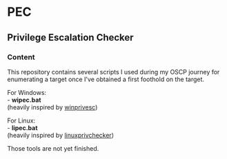 # PEC
## Privilege Escalation Checker

### Content

This repository contains several scripts I used during my OSCP journey for enumerating a target once I've obtained a first foothold on the target.

For Windows:  
	- **wipec.bat**  
(heavily inspired by [winprivesc](https://github.com/joshruppe/winprivesc))


For Linux:  
	- **lipec.bat**  
(heavily inspired by [linuxprivchecker](https://github.com/sleventyeleven/linuxprivchecker/blob/master/linuxprivchecker.py))


Those tools are not yet finished. 